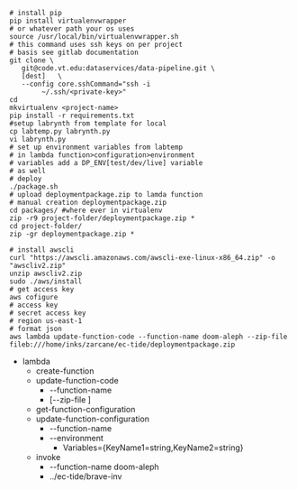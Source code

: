    # install pip
    pip install virtualenvwrapper
    # or whatever path your os uses
    source /usr/local/bin/virtualenvwrapper.sh
    # this command uses ssh keys on per project
    # basis see gitlab documentation
    git clone \
       git@code.vt.edu:dataservices/data-pipeline.git \
       [dest]   \
       --config core.sshCommand="ssh -i
            ~/.ssh/<private-key>"
    cd
    mkvirtualenv <project-name>
    pip install -r requirements.txt
    #setup labrynth from template for local
    cp labtemp.py labrynth.py
    vi labrynth.py
    # set up environment variables from labtemp
    # in lambda function>configuration>environment
    # variables add a DP_ENV[test/dev/live] variable
    # as well
    # deploy
    ./package.sh
    # upload deploymentpackage.zip to lamda function
    # manual creation deploymentpackage.zip
    cd packages/ #where ever in virtualenv
    zip -r9 project-folder/deploymentpackage.zip *
    cd project-folder/
    zip -gr deploymentpackage.zip *

    # install awscli
    curl "https://awscli.amazonaws.com/awscli-exe-linux-x86_64.zip" -o "awscliv2.zip"
    unzip awscliv2.zip
    sudo ./aws/install
    # get access key
    aws cofigure
    # access key
    # secret access key
    # region us-east-1
    # format json
    aws lambda update-function-code --function-name doom-aleph --zip-file fileb:///home/inks/zarcane/ec-tide/deploymentpackage.zip

- lambda
  - create-function
  - update-function-code
    - --function-name <value>
    - [--zip-file <value>]
  - get-function-configuration
  - update-function-configuration
    - --function-name <value>
    - --environment
      - Variables={KeyName1=string,KeyName2=string}
  - invoke
    - --function-name doom-aleph
    - <file> ../ec-tide/brave-inv

